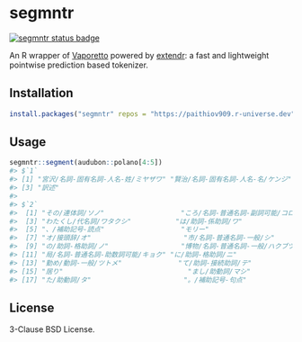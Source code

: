 
<!-- README.md is generated from README.Rmd. Please edit that file -->

# segmntr

<!-- badges: start -->

[![segmntr status
badge](https://paithiov909.r-universe.dev/badges/segmntr)](https://paithiov909.r-universe.dev)
<!-- badges: end -->

An R wrapper of [Vaporetto](https://github.com/daac-tools/vaporetto)
powered by [extendr](https://github.com/extendr/extendr): a fast and
lightweight pointwise prediction based tokenizer.

## Installation

``` r
install.packages("segmntr" repos = "https://paithiov909.r-universe.dev")
```

## Usage

``` r
segmntr::segment(audubon::polano[4:5])
#> $`1`
#> [1] "宮沢/名詞-固有名詞-人名-姓/ミヤザワ" "賢治/名詞-固有名詞-人名-名/ケンジ"  
#> [3] "訳述"                               
#> 
#> $`2`
#>  [1] "その/連体詞/ソノ"                   "ころ/名詞-普通名詞-副詞可能/コロ"  
#>  [3] "わたくし/代名詞/ワタクシ"           "は/助詞-係助詞/ワ"                 
#>  [5] "、/補助記号-読点"                   "モリー"                            
#>  [7] "オ/接頭辞/オ"                       "市/名詞-普通名詞-一般/シ"          
#>  [9] "の/助詞-格助詞/ノ"                  "博物/名詞-普通名詞-一般/ハクブツ"  
#> [11] "局/名詞-普通名詞-助数詞可能/キョク" "に/助詞-格助詞/ニ"                 
#> [13] "勤め/動詞-一般/ツトメ"              "て/助詞-接続助詞/テ"               
#> [15] "居り"                               "まし/助動詞/マシ"                  
#> [17] "た/助動詞/タ"                       "。/補助記号-句点"
```

## License

3-Clause BSD License.
